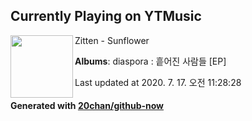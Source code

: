 ## Currently Playing on YTMusic

[<img align="left" width="100" src="https://lh3.googleusercontent.com/P0lB05kUpHEDq0lMZg_haw8J05AqleCTeki89lrYN-Aus9zff95zZ161WdTtHsWLP1ejH0O2f0TJ28VX">](https://music.youtube.com/channel/UC2xBk-gFSmnO__ZtHrXFEmg)

Zitten - Sunflower

**Albums**: diaspora : 흩어진 사람들 [EP]

Last updated at 2020. 7. 17. 오전 11:28:28

#### Generated with [20chan/github-now](https://github.com/20chan/github-now)


<!--
**20chan/20chan** is a ✨ _special_ ✨ repository because its `README.md` (this file) appears on your GitHub profile.

Here are some ideas to get you started:

- 🔭 I’m currently working on ...
- 🌱 I’m currently learning ...
- 👯 I’m looking to collaborate on ...
- 🤔 I’m looking for help with ...
- 💬 Ask me about ...
- 📫 How to reach me: ...
- 😄 Pronouns: ...
- ⚡ Fun fact: ...
-->
